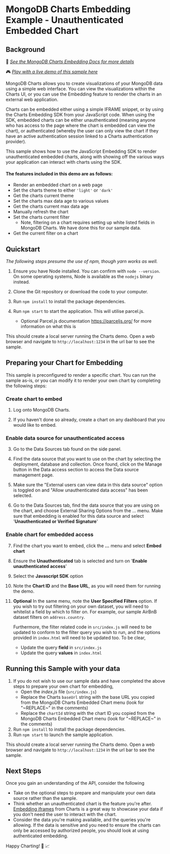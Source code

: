 # MongoDB Charts Embedding Example - Unauthenticated Embedded Chart

## Background

📄 _[See the MongoDB Charts Embedding Docs for more details](https://docs.mongodb.com/charts/saas/embedding-charts/)_

🎮 _[Play with a live demo of this sample here](https://codesandbox.io/s/github/mongodb-js/charts-embed-sdk/tree/master/examples/charts/unauthenticated)_

MongoDB Charts allows you to create visualizations of your MongoDB data using a simple web interface. You can view the visualizations within the Charts UI, or you can use the Embedding feature to render the charts in an external web application.

Charts can be embedded either using a simple IFRAME snippet, or by using the Charts Embedding SDK from your JavaScript code. When using the SDK, embedded charts can be either unauthenticated (meaning anyone who has access to the page where the chart is embedded can view the chart), or authenticated (whereby the user can only view the chart if they have an active authentication session linked to a Charts authentication provider).

This sample shows how to use the JavaScript Embedding SDK to render unauthenticated embedded charts, along with showing off the various ways your application can interact with charts using the SDK.

#### The features included in this demo are as follows:

- Render an embedded chart on a web page
- Set the charts theme to either `'light'` or `'dark'`
- Get the charts current theme
- Set the charts max data age to various values
- Get the charts current max data age
- Manually refresh the chart
- Set the charts current filter
  - Note, filtering on a chart requires setting up white listed fields in MongoDB Charts. We have done this for our sample data.
- Get the current filter on a chart

## Quickstart

_The following steps presume the use of npm, though yarn works as well._

1. Ensure you have Node installed. You can confirm with `node --version`. On some operating systems, Node is available as the `nodejs` binary instead.

2. Clone the Git repository or download the code to your computer.

3. Run `npm install` to install the package dependencies.

4. Run `npm start` to start the application. This will utilise parcel.js.
   - Optional Parcel.js documentation https://parceljs.org/ for more information on what this is

This should create a local server running the Charts demo. Open a web browser and navigate to `http://localhost:1234` in the url bar to see the sample.

## Preparing your Chart for Embedding

This sample is preconfigured to render a specific chart. You can run the sample as-is, or you can modify it to render your own chart by completing the following steps:

### Create chart to embed

1. Log onto MongoDB Charts.

2. If you haven't done so already, create a chart on any dashboard that you would like to embed.

### Enable data source for unauthenticated access

3. Go to the Data Sources tab found on the side panel.

4. Find the data source that you want to use on the chart by selecting the deployment, database and collection. Once found, click on the Manage button in the Data access section to access the Data source management page.

5. Make sure the "External users can view data in this data source" option is toggled on and "Allow unauthenticated data access" has been selected.

6. Go to the Data Sources tab, find the data source that you are using on the chart, and choose External Sharing Options from the ... menu. Make sure that embedding is enabled for this data source and select '**Unauthenticated or Verified Signature**'

### Enable chart for embedded access

7. Find the chart you want to embed, click the **...** menu and select **Embed chart**

8. Ensure the **Unauthenticated** tab is selected and turn on '**Enable unauthenticated access**'

9. Select the **Javascript SDK** option

10. Note the **Chart ID** and the **Base URL**, as you will need them for running the demo.

11. **Optional**
   In the same menu, note the **User Specified Filters** option. If you wish to try out filtering on your own dataset, you will need to whitelist a field by which to filter on. For example, our sample AirBnB dataset filters on `address.country`.

      Furthermore, the filter related code in `src/index.js` will need to be updated to conform to the filter query you wish to run, and the options provided in `index.html` will need to be updated too. To be clear,
       - Update the query **field** in `src/index.js`
       - Update the query **values** in `index.html`

## Running this Sample with your data

1. If you do not wish to use our sample data and have completed the above steps to prepare your own chart for embedding,
    - Open the _index.js_ file (`src/index.js`)
    - Replace the Charts `baseUrl` string with the base URL you copied from the MongoDB Charts Embedded Chart menu (look for "\~REPLACE\~" in the comments)
    - Replace the `chartId` string with the chart ID you copied from the MongoDB Charts Embedded Chart menu (look for "\~REPLACE\~" in the comments)
2. Run `npm install` to install the package dependencies.
3. Run `npm start` to launch the sample application.

This should create a local server running the Charts demo. Open a web browser and navigate to `http://localhost:1234` in the url bar to see the sample.

## Next Steps

Once you gain an understanding of the API, consider the following

- Take on the optional steps to prepare and manipulate your own data source rather than the sample.
- Think whether an unauthenticated chart is the feature you're after. [Embedding iframes](https://docs.mongodb.com/charts/master/embedded-chart-options/) from Charts is a great way to showcase your data if you don't need the user to interact with the chart.
- Consider the data you're making available, and the queries you're allowing. If the data is sensitive and you need to ensure the charts can only be accessed by authorized people, you should look at using authenticated embedding.

Happy Charting! 🚀 📈
